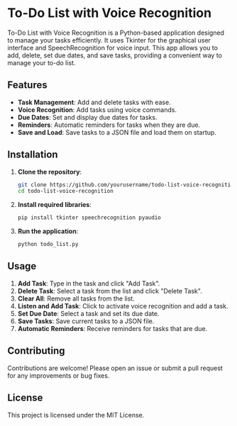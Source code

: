 
# To-Do List with Voice Recognition

To-Do List with Voice Recognition is a Python-based application designed to manage your tasks efficiently. It uses Tkinter for the graphical user interface and SpeechRecognition for voice input. This app allows you to add, delete, set due dates, and save tasks, providing a convenient way to manage your to-do list.

## Features

- **Task Management**: Add and delete tasks with ease.
- **Voice Recognition**: Add tasks using voice commands.
- **Due Dates**: Set and display due dates for tasks.
- **Reminders**: Automatic reminders for tasks when they are due.
- **Save and Load**: Save tasks to a JSON file and load them on startup.

## Installation

1. **Clone the repository**:
    ```bash
    git clone https://github.com/yourusername/todo-list-voice-recognition.git
    cd todo-list-voice-recognition
    ```

2. **Install required libraries**:
    ```bash
    pip install tkinter speechrecognition pyaudio
    ```

3. **Run the application**:
    ```bash
    python todo_list.py
    ```

## Usage

1. **Add Task**: Type in the task and click "Add Task".
2. **Delete Task**: Select a task from the list and click "Delete Task".
3. **Clear All**: Remove all tasks from the list.
4. **Listen and Add Task**: Click to activate voice recognition and add a task.
5. **Set Due Date**: Select a task and set its due date.
6. **Save Tasks**: Save current tasks to a JSON file.
7. **Automatic Reminders**: Receive reminders for tasks that are due.

## Contributing

Contributions are welcome! Please open an issue or submit a pull request for any improvements or bug fixes.

## License

This project is licensed under the MIT License.

